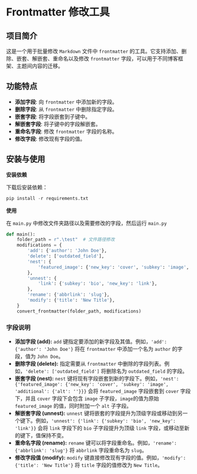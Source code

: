 # Frontmatter 修改工具

## 项目简介
这是一个用于批量修改 `Markdown` 文件中 `frontmatter` 的工具。它支持添加、删除、嵌套、解嵌套、重命名以及修改 `frontmatter` 字段，可以用于不同博客框架、主题间内容的迁移。

## 功能特点
- **添加字段**: 向 `frontmatter` 中添加新的字段。
- **删除字段**: 从 `frontmatter` 中删除指定字段。
- **嵌套字段**: 将字段嵌套到子键中。
- **解嵌套字段**: 将子键中的字段解嵌套。
- **重命名字段**: 修改 `frontmatter` 字段的名称。
- **修改字段**: 修改现有字段的值。

## 安装与使用
**安装依赖**

下载后安装依赖：
```python
pip install -r requirements.txt
```
**使用**

在 `main.py` 中修改文件夹路径以及需要修改的字段，然后运行 `main.py`

```python
def main():
    folder_path = r".\test"  # 文件路径修改
    modifications = {
        'add': {'author': 'John Doe'},
        'delete': ['outdated_field'],
        'nest': {
            'featured_image': {'new_key': 'cover', 'subkey': 'image', 'additional': {'alt': ''}},
        },
        'unnest': {
            'link': {'subkey': 'bio', 'new_key': 'link'},
        },
        'rename': {'abbrlink': 'slug'},
        'modify': {'title': 'New Title'},
    }
    convert_frontmatter(folder_path, modifications)
```
### 字段说明
- **添加字段 (add):** `add` 键指定要添加的新字段及其值。例如，`'add': {'author': 'John Doe'}` 将在 `frontmatter` 中添加一个名为 `author` 的字段，值为 `John Doe`。
- **删除字段 (delete):** 指定需要从 `frontmatter` 中删除的字段列表。例如，`'delete': ['outdated_field']` 将删除名为 `outdated_field` 的字段。
- **嵌套字段 (nest):** `nest` 键将现有字段嵌套到新的字段下。例如，`'nest': {'featured_image': {'new_key': 'cover', 'subkey': 'image', 'additional': {'alt': ''}}}` 会将 `featured_image` 字段嵌套到 `cover` 字段下，并且 `cover` 字段下会包含 `image` 子字段，`image`的值为原始 `featured_image` 的值，同时附加一个 `alt` 子字段。
- **解嵌套字段 (unnest):** `unnest` 键将嵌套的字段提升为顶级字段或移动到另一个键下。例如，`'unnest': {'link': {'subkey': 'bio', 'new_key': 'link'}}` 会将 `link` 字段下的 `bio` 子字段提升为顶级 `link` 字段，或移动至新的键下，值保持不变。
- **重命名字段 (rename):**  `rename` 键可以将字段重命名。例如，`'rename': {'abbrlink': 'slug'}` 将 `abbrlink` 字段重命名为 `slug`。
- **修改字段值 (modify):** `modify` 键直接修改现有字段的值。例如，`'modify': {'title': 'New Title'}` 将 `title` 字段的值修改为 `New Title`。


